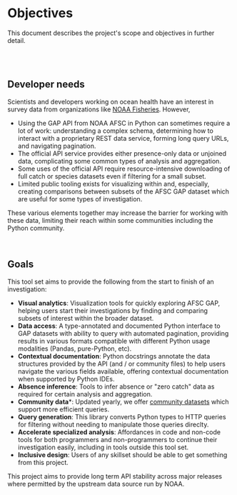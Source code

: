 # Objectives
This document describes the project's scope and objectives in further detail.

<br>
<br>

## Developer needs
Scientists and developers working on ocean health have an interest in survey data from organizations like [NOAA Fisheries](https://www.fisheries.noaa.gov/). However,

 - Using the GAP API from NOAA AFSC in Python can sometimes require a lot of work: understanding a complex schema, determining how to interact with a proprietary REST data service, forming long query URLs, and navigating pagination. 
 - The official API service provides either presence-only data or unjoined data, complicating some common types of analysis and aggregation.
 - Some uses of the official API require resource-intensive downloading of full catch or species datasets even if filtering for a small subset.
 - Limited public tooling exists for visualizing within and, especially, creating comparisons between subsets of the AFSC GAP dataset which are useful for some types of investigation.

These various elements together may increase the barrier for working with these data, limiting their reach within some communities including the Python community.

<br>

## Goals
This tool set aims to provide the following from the start to finish of an investigation:

 - **Visual analytics**: Visualization tools for quickly exploring AFSC GAP, helping users start their investigations by finding and comparing subsets of interest within the broader dataset.
 - **Data access**: A type-annotated and documented Python interface to GAP datasets with ability to query with automated pagination, providing results in various formats compatible with different Python usage modalities (Pandas, pure-Python, etc).
 - **Contextual documentation**: Python docstrings annotate the data structures provided by the API (and / or community files) to help users navigate the various fields available, offering contextual documentation when supported by Python IDEs.
 - **Absence inference**: Tools to infer absence or "zero catch" data as required for certain analysis and aggregation.
 - **Community data***: Updated yearly, we offer [community datasets](https://data.pyafscgap.org/) which support more efficient queries.
 - **Query generation**: This library converts Python types to HTTP queries for filtering without needing to manipulate those queries direclty.
 - **Accelerate specialized analysis**: Affordances in code and non-code tools for both programmers and non-programmers to continue their investigation easily, including in tools outside this tool set.
 - **Inclusive design**: Users of any skillset should be able to get something from this project.

This project aims to provide long term API stability across major releases where permitted by the upstream data source run by NOAA.
